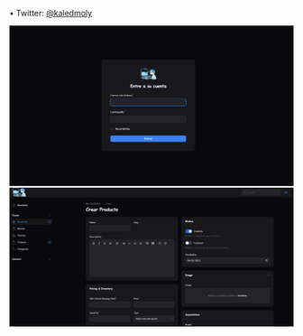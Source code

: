 
•	Twitter: [@kaledmoly](https://twitter.com/kaledmoly) <br>

![](https://github.com/kaledmolina/filamentphp/blob/main/login.PNG)<br>
![](https://github.com/kaledmolina/filamentphp/blob/main/image.png)




